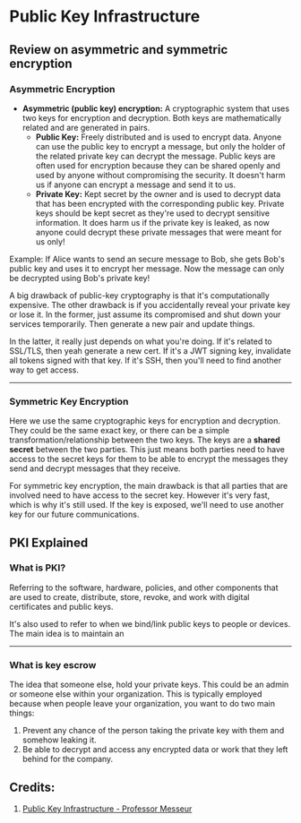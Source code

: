 # Public Key Infrastructure

## Review on asymmetric and symmetric encryption

### Asymmetric Encryption
- **Asymmetric (public key) encryption:** A cryptographic system that uses two keys for encryption and decryption. Both keys are mathematically related and are generated in pairs.
  - **Public Key:** Freely distributed and is used to encrypt data. Anyone can use the public key to encrypt a message, but only the holder of the related private key can decrypt the message. Public keys are often used for encryption because they can be shared openly and used by anyone without compromising the security. It doesn't harm us if anyone can encrypt a message and send it to us.
  - **Private Key:** Kept secret by the owner and is used to decrypt data that has been encrypted with the corresponding public key. Private keys should be kept secret as they're used to decrypt sensitive information. It does harm us if the private key is leaked, as now anyone could decrypt these private messages that were meant for us only!

Example: If Alice wants to send an secure message to Bob, she gets Bob's public key and uses it to encrypt her message. Now the message can only be decrypted using Bob's private key!

A big drawback of public-key cryptography is that it's computationally expensive. The other drawback is if you accidentally reveal your private key or lose it. In the former, just assume its compromised and shut down your services temporarily. Then generate a new pair and update things.

In the latter, it really just depends on what you're doing. If it's related to SSL/TLS, then yeah generate a new cert. If it's a JWT signing key, invalidate all tokens signed with that key. If it's SSH, then you'll need to find another way to get access.

---
### Symmetric Key Encryption
Here we use the same cryptographic keys for encryption and decryption. They could be the same exact key, or there can be a simple transformation/relationship between the two keys. The keys are a **shared secret** between the two parties. This just means both parties need to have access to the secret keys for them to be able to encrypt the messages they send and decrypt messages that they receive.

For symmetric key encryption, the main drawback is that all parties that are involved need to have access to the secret key. However it's very fast, which is why it's still used. If the key is exposed, we'll need to use another key for our future communications.

## PKI Explained

### What is PKI?
Referring to the software, hardware, policies,  and other components that are used to create, distribute, store, revoke, and work with digital certificates and public keys.

It's also used to refer to when we bind/link public keys to people or devices. The main idea is to maintain an 

---
### What is key escrow
The idea that someone else, hold your private keys. This could be an admin or someone else within your organization. This is typically employed because when people leave your organization, you want to do two main things:
  1. Prevent any chance of the person taking the private key with them and somehow leaking it.
  2. Be able to decrypt and access any encrypted data or work that they left behind for the company.


## Credits:
1. [Public Key Infrastructure - Professor Messeur](https://youtu.be/xHAMEF7-inQ?si=vfc7ZxxtBGJShPIB)
